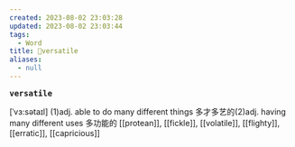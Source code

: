 ```yaml
---
created: 2023-08-02 23:03:28
updated: 2023-08-02 23:03:44
tags:
  - Word
title: 📖versatile
aliases:
  - null
---
```


<pre><strong>versatile</strong></pre>
[ˈvɜ:sətaɪl]
(1)adj. able to do many different things 多才多艺的(2)adj. having many different uses 多功能的
[[protean]], [[fickle]], [[volatile]], [[flighty]], [[erratic]], [[capricious]]
